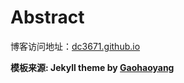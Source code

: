 # Abstract

博客访问地址：[dc3671.github.io](http://dc3671.github.io)

**模板来源:  Jekyll theme by [Gaohaoyang](https://github.com/Gaohaoyang/gaohaoyang.github.io)**
